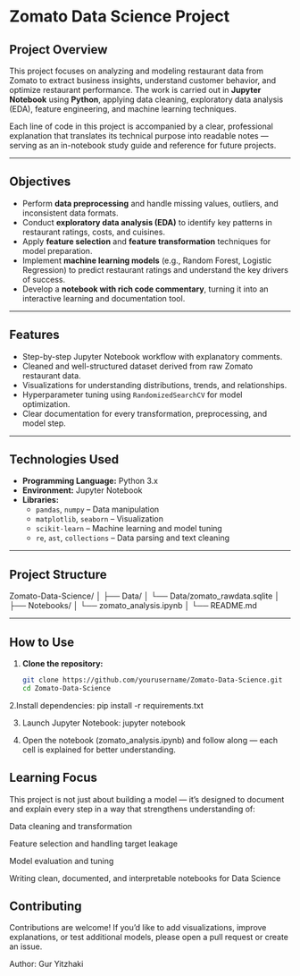 #  Zomato Data Science Project  

##  Project Overview  
This project focuses on analyzing and modeling restaurant data from Zomato to extract business insights, understand customer behavior, and optimize restaurant performance. The work is carried out in **Jupyter Notebook** using **Python**, applying data cleaning, exploratory data analysis (EDA), feature engineering, and machine learning techniques.  

Each line of code in this project is accompanied by a clear, professional explanation that translates its technical purpose into readable notes — serving as an in-notebook study guide and reference for future projects.  

---

##  Objectives  
- Perform **data preprocessing** and handle missing values, outliers, and inconsistent data formats.  
- Conduct **exploratory data analysis (EDA)** to identify key patterns in restaurant ratings, costs, and cuisines.  
- Apply **feature selection** and **feature transformation** techniques for model preparation.  
- Implement **machine learning models** (e.g., Random Forest, Logistic Regression) to predict restaurant ratings and understand the key drivers of success.  
- Develop a **notebook with rich code commentary**, turning it into an interactive learning and documentation tool.  

---

## Features  
- Step-by-step Jupyter Notebook workflow with explanatory comments.  
- Cleaned and well-structured dataset derived from raw Zomato restaurant data.  
- Visualizations for understanding distributions, trends, and relationships.  
- Hyperparameter tuning using `RandomizedSearchCV` for model optimization.  
- Clear documentation for every transformation, preprocessing, and model step.  

---

##  Technologies Used  
- **Programming Language:** Python 3.x  
- **Environment:** Jupyter Notebook  
- **Libraries:**  
  - `pandas`, `numpy` – Data manipulation  
  - `matplotlib`, `seaborn` – Visualization  
  - `scikit-learn` – Machine learning and model tuning  
  - `re`, `ast`, `collections` – Data parsing and text cleaning  

---

##  Project Structure
Zomato-Data-Science/
│
├── Data/
│ └── Data/zomato_rawdata.sqlite
│
├── Notebooks/
│ └── zomato_analysis.ipynb
│
└── README.md


---

##  How to Use  
1. **Clone the repository:**  
   ```bash
   git clone https://github.com/yourusername/Zomato-Data-Science.git
   cd Zomato-Data-Science

2.Install dependencies:
  pip install -r requirements.txt

3. Launch Jupyter Notebook:
   jupyter notebook

4. Open the notebook (zomato_analysis.ipynb) and follow along — each cell is explained for better understanding.


## Learning Focus

This project is not just about building a model — it’s designed to document and explain every step in a way that strengthens understanding of:

Data cleaning and transformation

Feature selection and handling target leakage

Model evaluation and tuning

Writing clean, documented, and interpretable notebooks for Data Science



## Contributing
Contributions are welcome!
If you’d like to add visualizations, improve explanations, or test additional models, please open a pull request or create an issue.


Author: Gur Yitzhaki
